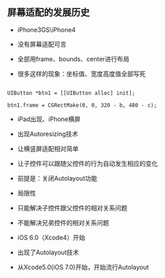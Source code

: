 

## 屏幕适配的发展历史

- iPhone3GS\iPhone4

 - 没有屏幕适配可言

 - 全部用frame、bounds、center进行布局

 - 很多这样的现象：坐标值、宽度高度值全部写死

```objc

UIButton *btn1 = [[UIButton alloc] init];

btn1.frame = CGRectMake(0, 0, 320 - b, 480 - c);

```



- iPad出现、iPhone横屏

 - 出现Autoresizing技术

 - 让横竖屏适配相对简单

 - 让子控件可以跟随父控件的行为自动发生相应的变化

 - 前提是：关闭Autolayout功能

 - 局限性

 - 只能解决子控件跟父控件的相对关系问题

 - 不能解决兄弟控件的相对关系问题



- iOS 6.0（Xcode4）开始

 - 出现了Autolayout技术

 - 从Xcode5.0(iOS 7.0)开始，开始流行Autolayout
